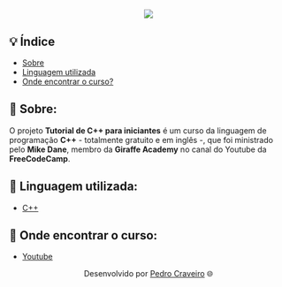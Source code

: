 <!-- Colocar uma logo no projeto -->
<!-- HTML -->
<h1 align="center">
    <img src="https://ik.imagekit.io/elankfmjpxmn/c___SSsFVVDKlrp.gif?updatedAt=1638512049165"> <!-- URL da imagen -->
</h1>

## 💡 Índice

<!-- Logo C++ Animada 
<h1>
    <img src="photo/c++.gif">
</h1> -->

- [Sobre](#-sobre)
- [Linguagem utilizada](#-Linguagem-utilizada)
- [Onde encontrar o curso?](#-onde-encontrar-o-curso)

## 📑 Sobre: 

O projeto **Tutorial de C++ para iniciantes** é um curso da linguagem de programação **C++** - totalmente gratuito e em inglês -, que foi ministrado pelo **Mike Dane**, membro da **Giraffe Academy** no canal do Youtube da **FreeCodeCamp**. 

## 📑 Linguagem utilizada:

- [C++](https://www.cplusplus.com/)

## 📑 Onde encontrar o curso:

- [Youtube](https://www.youtube.com/watch?v=vLnPwxZdW4Y)

<p align="center">Desenvolvido por <a href ="https://www.linkedin.com/in/pecraveiro/">Pedro Craveiro</a> 🌐</p>
